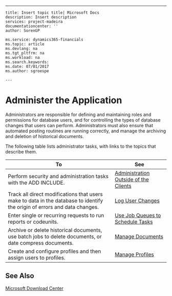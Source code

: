 ---
    title: Insert topic title| Microsoft Docs
    description: Insert description
    services: project-madeira
    documentationcenter: ''
    author: SorenGP

    ms.service: dynamics365-financials
    ms.topic: article
    ms.devlang: na
    ms.tgt_pltfrm: na
    ms.workload: na
    ms.search.keywords:
    ms.date: 07/01/2017
    ms.author: sgroespe

    ---
# Administer the Application
Administrators are responsible for defining and maintaining roles and permissions for database users, and for controlling the types of database changes that users can perform. Administrators must also ensure that automated posting routines are running correctly, and manage the archiving and deletion of historical documents.  
  
 The following table lists administrator tasks, with links to the topics that describe them.  
  
|**To**|**See**|  
|------------|-------------|  
|Perform security and administration tasks with the ADD INCLUDE<!--[!INCLUDE[nav_admin](../BusinessFunctionality/LoggingAndTrackingEmailInteractions/includes/nav_admin_md.md)]-->.|[Administration Outside of the Clients](../SetupAndAdministration/administration-outside-of-the-clients.md)|  
|Track all direct modifications that users make to data in the database to identify the origin of errors and data changes.|[Log User Changes](../SetupAndAdministration/log-user-changes.md)|  
|Enter single or recurring requests to run reports or codeunits.|[Use Job Queues to Schedule Tasks](../SetupAndAdministration/use-job-queues-to-schedule-tasks.md)|  
|Archive or delete historical documents, use batch jobs to delete documents, or date compress documents.|[Manage Documents](../SetupAndAdministration/manage-documents.md)|  
|Create and configure profiles and then assign users to profiles.|[Manage Profiles](../SetupAndAdministration/manage-profiles.md)|  
  
## See Also  
 [Microsoft Download Center](http://go.microsoft.com/fwlink?LinkId=120944)